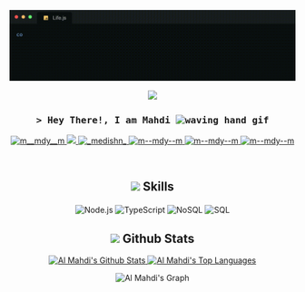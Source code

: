![Coding Gif](https://github.com/m-mdy-m/m-mdy-m/blob/main/Life.js.gif)
<p align="center">
  <a href="https://github.com/DenverCoder1/readme-typing-svg"><img src="https://readme-typing-svg.herokuapp.com?font=Time+New+Roman&color=cyan&size=40&center=true&vCenter=true&width=800&height=100&lines=Code+is+Life..&hearts;++;Self-taught+Web+Developer,;Computer+Engineering+Student,;Active+Learner/Researcher,;Love+to+learn+new+stuffs..<3"></a>
</p>
<h3 align="center">
        <samp>&gt; Hey There!, I am 
                <b> Mahdi <img src="https://user-images.githubusercontent.com/72663882/171687151-bb31c996-c9d2-49c8-b593-734946893b23.gif" alt="waving hand gif" aria-hidden="true" width="15" /> </b>
        </samp>
</h3>
<p align="center">
 <a href="https://dev.to/m__mdy__m" target="_blank">
  <img src="https://img.shields.io/badge/dev.to-0A0A0A?style=for-the-badge&logo=dev.to&logoColor=white" alt="m__mdy__m" />
 </a>
 <a href="https://img.shields.io/twitter/url?url=https%3A%2F%2Ftwitter.com%2Fm__mdy__m" target="_blank">
  <img src="https://img.shields.io/badge/Twitter-1DA1F2?style=for-the-badge&logo=twitter&logoColor=white" />
 </a>
 <a href="https://www.instagram.com/_medishn_" target="_blank">
  <img src="https://img.shields.io/badge/Instagram-e1306c?style=for-the-badge&logo=instagram&logoColor=white" alt="_medishn_" />
 </a> 
 <a href="https://m-mdy-m.medium.com/" target="_blank">
  <img src="https://img.shields.io/badge/Medium-181816?&style=for-the-badge&logo=medium&logoColor=white" alt="m--mdy--m"  />
  </a>
  <a href="https://t.me/m_mdy_m" target="_blank">
    <img src="https://img.shields.io/badge/telegram-0088b9.svg?style=for-the-badge&logo=telegram&logoColor=#0088b9" alt="m--mdy--m"  />
  </a> 
  <a href="https://stackoverflow.com/users/19394098/mahdi" target="_blank">
    <img src="https://img.shields.io/badge/stackoverflow-F48024.svg?style=for-the-badge&logo=stackoverflow&logoColor=white" alt="m--mdy--m"  />
  </a> 
</p>
<br />


<h2 align="center"><img src="https://media2.giphy.com/media/QssGEmpkyEOhBCb7e1/giphy.gif?cid=ecf05e47a0n3gi1bfqntqmob8g9aid1oyj2wr3ds3mg700bl&rid=giphy.gif" width ="25"> Skills</h2>

<div align="center" style="margin-top: 20px;">
    <img src="https://img.shields.io/badge/Node.js-3C873A?style=for-the-badge&labelColor=black&logo=node.js&logoColor=3C873A" alt="Node.js">
    <img src="https://img.shields.io/badge/TypeScript-3178C6?style=for-the-badge&labelColor=black&logo=typescript&logoColor=3178C6" alt="TypeScript">
    <img src="https://img.shields.io/badge/NoSQL-4DB33D?style=for-the-badge&labelColor=black" alt="NoSQL">
    <img src="https://img.shields.io/badge/SQL-4479A1?style=for-the-badge&logo=sql&logoColor=white" alt="SQL">
</div>


<h2 align="center"><img src="https://media.giphy.com/media/iY8CRBdQXODJSCERIr/giphy.gif" width="35"> Github Stats </h2>

<p align="center">
    <a href="https://github.com/m-mdy-m">
        <img alt="Al Mahdi's Github Stats" src="https://denvercoder1-github-readme-stats.vercel.app/api?username=m-mdy-m&show_icons=true&count_private=true&theme=react&border_color=7F3FBF&bg_color=0D1117&title_color=F85D7F&icon_color=F8D866" height="192px" />
    </a>
    <a href="https://github.com/m-mdy-m">
        <img alt="Al Mahdi's Top Languages" src="https://denvercoder1-github-readme-stats.vercel.app/api/top-langs/?username=m-mdy-m&langs_count=20&layout=compact&theme=react&border_color=7F3FBF&bg_color=0D1117&title_color=F85D7F&icon_color=F8D866" height="192px" />
    </a>
</p>

<p align="center">
    <img src="https://github-readme-activity-graph.vercel.app/graph?username=m-mdy-m&custom_title=Al%20Mahdi's%20GitHub%20Activity%20Graph&bg_color=0D1117&color=7F3FBF&line=7F3FBF&point=7F3FBF&area_color=FFFFFF&title_color=FFFFFF&area=true" alt="Al Mahdi's Graph" />
</p>
